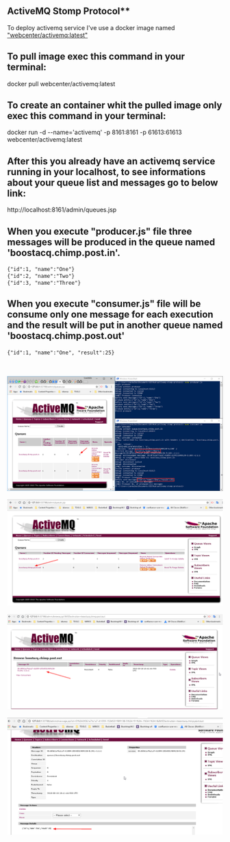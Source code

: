 ## ActiveMQ Stomp Protocol**

To deploy activemq service I've use a docker image named ["webcenter/activemq:latest"](https://hub.docker.com/r/webcenter/activemq/)


## To pull image exec this command in your terminal:
docker pull webcenter/activemq:latest

## To create an container whit the pulled image only exec this command in your terminal:
docker run -d --name='activemq' -p 8161:8161 -p 61613:61613 webcenter/activemq:latest

## After this you already have an activemq service running in your localhost, to see informations about your queue list and messages go to below link:
http://localhost:8161/admin/queues.jsp


## When you execute "producer.js" file three messages will be produced in the queue named 'boostacq.chimp.post.in'.

    {"id":1, "name":"One"}
    {"id":2, "name":"Two"}
    {"id":3, "name":"Three"}

## When you execute "consumer.js" file will be consume only one message for each execution and the result will be put in another queue named 'boostacq.chimp.post.out'

    {"id":1, "name":"One", "result":25}

<p align="center">
    <br><br>
    <img src="./img/2018-08-18 14_42_18-Windows PowerShell.png"/>
    <br><br>
    <img src="./img/2018-08-18 14_44_05-localhost _ Queues.png"/>
    <br><br>
    <img src="./img/2018-08-18 14_44_34-Windows PowerShell.png"/>
    <br><br>
    <img src="./img/2018-08-18 14_44_54-localhost _ Message ID_0f361e7fa1a7-41059-1534531989138-5_191_-1_1_1.png"/>
</p>